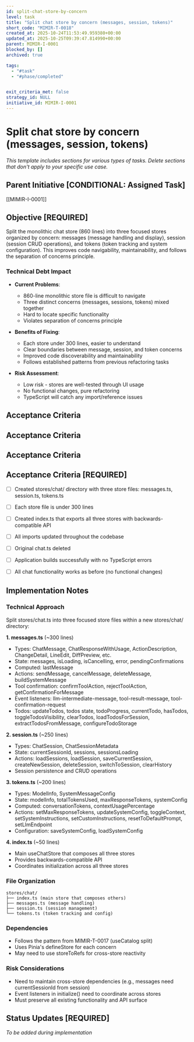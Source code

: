 ```yaml
---
id: split-chat-store-by-concern
level: task
title: "Split chat store by concern (messages, session, tokens)"
short_code: "MIMIR-T-0018"
created_at: 2025-10-24T11:53:49.959380+00:00
updated_at: 2025-10-25T09:39:47.814990+00:00
parent: MIMIR-I-0001
blocked_by: []
archived: true

tags:
  - "#task"
  - "#phase/completed"


exit_criteria_met: false
strategy_id: NULL
initiative_id: MIMIR-I-0001
---
```


# Split chat store by concern (messages, session, tokens)

*This template includes sections for various types of tasks. Delete sections that don't apply to your specific use case.*

## Parent Initiative **[CONDITIONAL: Assigned Task]**

[[MIMIR-I-0001]]

## Objective **[REQUIRED]**

Split the monolithic chat store (860 lines) into three focused stores organized by concern: messages (message handling and display), session (session CRUD operations), and tokens (token tracking and system configuration). This improves code navigability, maintainability, and follows the separation of concerns principle.

### Technical Debt Impact

- **Current Problems**: 
  - 860-line monolithic store file is difficult to navigate
  - Three distinct concerns (messages, sessions, tokens) mixed together
  - Hard to locate specific functionality
  - Violates separation of concerns principle
  
- **Benefits of Fixing**: 
  - Each store under 300 lines, easier to understand
  - Clear boundaries between message, session, and token concerns
  - Improved code discoverability and maintainability
  - Follows established patterns from previous refactoring tasks
  
- **Risk Assessment**: 
  - Low risk - stores are well-tested through UI usage
  - No functional changes, pure refactoring
  - TypeScript will catch any import/reference issues

## Acceptance Criteria

## Acceptance Criteria

## Acceptance Criteria

## Acceptance Criteria **[REQUIRED]**

- [ ] Created stores/chat/ directory with three store files: messages.ts, session.ts, tokens.ts
- [ ] Each store file is under 300 lines
- [ ] Created index.ts that exports all three stores with backwards-compatible API
- [ ] All imports updated throughout the codebase
- [ ] Original chat.ts deleted
- [ ] Application builds successfully with no TypeScript errors
- [ ] All chat functionality works as before (no functional changes)



## Implementation Notes

### Technical Approach

Split stores/chat.ts into three focused store files within a new stores/chat/ directory:

**1. messages.ts** (~300 lines)
- Types: ChatMessage, ChatResponseWithUsage, ActionDescription, ChangeDetail, LineEdit, DiffPreview, etc.
- State: messages, isLoading, isCancelling, error, pendingConfirmations
- Computed: lastMessage
- Actions: sendMessage, cancelMessage, deleteMessage, buildSystemMessage
- Tool confirmation: confirmToolAction, rejectToolAction, getConfirmationForMessage
- Event listeners: llm-intermediate-message, tool-result-message, tool-confirmation-request
- Todos: updateTodos, todos state, todoProgress, currentTodo, hasTodos, toggleTodosVisibility, clearTodos, loadTodosForSession, extractTodosFromMessage, configureTodoStorage

**2. session.ts** (~250 lines)
- Types: ChatSession, ChatSessionMetadata
- State: currentSessionId, sessions, sessionsLoading
- Actions: loadSessions, loadSession, saveCurrentSession, createNewSession, deleteSession, switchToSession, clearHistory
- Session persistence and CRUD operations

**3. tokens.ts** (~200 lines)
- Types: ModelInfo, SystemMessageConfig
- State: modelInfo, totalTokensUsed, maxResponseTokens, systemConfig
- Computed: conversationTokens, contextUsagePercentage
- Actions: setMaxResponseTokens, updateSystemConfig, toggleContext, setSystemInstructions, setCustomInstructions, resetToDefaultPrompt, setLlmEndpoint
- Configuration: saveSystemConfig, loadSystemConfig

**4. index.ts** (~50 lines)
- Main useChatStore that composes all three stores
- Provides backwards-compatible API
- Coordinates initialization across all three stores

### File Organization
```
stores/chat/
├── index.ts (main store that composes others)
├── messages.ts (message handling)
├── session.ts (session management)
└── tokens.ts (token tracking and config)
```

### Dependencies
- Follows the pattern from MIMIR-T-0017 (useCatalog split)
- Uses Pinia's defineStore for each concern
- May need to use storeToRefs for cross-store reactivity

### Risk Considerations
- Need to maintain cross-store dependencies (e.g., messages need currentSessionId from session)
- Event listeners in initialize() need to coordinate across stores
- Must preserve all existing functionality and API surface

## Status Updates **[REQUIRED]**

*To be added during implementation*